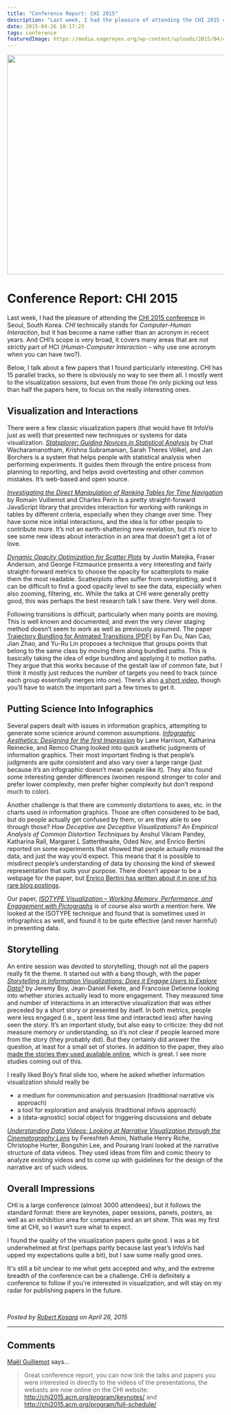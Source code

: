 ```yaml
---
title: "Conference Report: CHI 2015"
description: "Last week, I had the pleasure of attending the CHI 2015 conference in Seoul, South Korea. CHI technically stands for Computer-Human Interaction, but it has become a name rather than an acronym in recent years. And CHI’s scope is very broad, it covers many areas that are not strictly part of HCI (Human-Computer Interaction – why use one acronym when you can have two?)."
date: 2015-04-26 18:17:23
tags: conference
featuredImage: https://media.eagereyes.org/wp-content/uploads/2015/04/chi-teaser.jpg
---
```


<p align="center"><img src="https://media.eagereyes.org/wp-content/uploads/2015/04/chi-teaser.jpg" alt="" width="825" height="510" /></p>

# Conference Report: CHI 2015

Last week, I had the pleasure of attending the <a href="http://chi2015.acm.org/">CHI 2015 conference</a> in Seoul, South Korea. <em>CHI</em> technically stands for <em>Computer-Human Interaction</em>, but it has become a name rather than an acronym in recent years. And CHI’s scope is very broad, it covers many areas that are not strictly part of HCI (<em>Human-Computer Interaction</em> – why use one acronym when you can have two?).

Below, I talk about a few papers that I found particularly interesting. CHI has 15 parallel tracks, so there is obviously no way to see them all. I mostly went to the visualization sessions, but even from those I’m only picking out less than half the papers here, to focus on the really interesting ones.

## Visualization and Interactions

There were a few classic visualization papers (that would have fit InfoVis just as well) that presented new techniques or systems for data visualization. <em><a href="http://hci.rwth-aachen.de/statsplorer">Statsplorer: Guiding Novices in Statistical Analysis</a></em> by Chat Wacharamanotham, Krishna Subramanian, Sarah Theres Völkel, and Jan Borchers is a system that helps people with statistical analysis when performing experiments. It guides them through the entire process from planning to reporting, and helps avoid overtesting and other common mistakes. It’s web-based and open source.

<em><a href="https://github.com/romsson/dragit">Investigating the Direct Manipulation of Ranking Tables for Time Navigation</a></em> by Romain Vuillemot and Charles Perin is a pretty straight-forward JavaScript library that provides interaction for working with rankings in tables by different criteria, especially when they change over time. They have some nice initial interactions, and the idea is for other people to contribute more. It’s not an earth-shattering new revelation, but it’s nice to see some new ideas about interaction in an area that doesn’t get a lot of love.

<em><a href="http://autodeskresearch.com/publications/overplotting">Dynamic Opacity Optimization for Scatter Plots</a></em> by Justin Matejka, Fraser Anderson, and George Fitzmaurice presents a very interesting and fairly straight-forward metrics to choose the opacity for scatterplots to make them the most readable. Scatterplots often suffer from overplotting, and it can be difficult to find a good opacity level to see the data, especially when also zooming, filtering, etc. While the talks at CHI were generally pretty good, this was perhaps the best research talk I saw there. Very well done.

Following transitions is difficult, particularly when many points are moving. This is well known and documented, and even the very clever staging method doesn’t seem to work as well as previously assumed. The paper <a href="http://www.cs.umd.edu/~fan/papers/du2015chi.pdf">Trajectory Bundling for Animated Transitions (PDF)</a> by Fan Du, Nan Cao, Jian Zhao, and Yu-Ru Lin proposes a technique that groups points that belong to the same class by moving them along bundled paths. This is basically taking the idea of edge bundling and applying it to motion paths. They argue that this works because of the gestalt law of common fate, but I think it mostly just reduces the number of targets you need to track (since each group essentially merges into one). There’s also <a href="http://www.cs.umd.edu/~fan/videos/du2015chi.mp4">a short video</a>, though you’ll have to watch the important part a few times to get it.

## Putting Science Into Infographics

Several papers dealt with issues in information graphics, attempting to generate some science around common assumptions. <a href="http://valt.cs.tufts.edu/papers/infographic-aesthetics/"><em>Infographic Aesthetics: Designing for the first Impression</em></a> by Lane Harrison, Katharina Reinecke, and Remco Chang looked into quick aesthetic judgments of information graphics. Their most important finding is that people’s judgments are quite consistent and also vary over a large range (just because it’s an infographic doesn’t mean people like it). They also found some interesting gender differences (women respond stronger to color and prefer lower complexity, men prefer higher complexity but don’t respond much to color).

Another challenge is that there are commonly distortions to axes, etc. in the charts used in information graphics. Those are often considered to be bad, but do people actually get confused by them, or are they able to see through those? <em>How Deceptive are Deceptive Visualizations? An Empirical Analysis of Common Distortion Techniques</em> by Anshul Vikram Pandey, Katharina Rall, Margaret L Satterthwaite, Oded Nov, and Enrico Bertini reported on some experiments that showed that people actually misread the data, and just the way you’d expect. This means that it is possible to misdirect people’s understanding of data by choosing the kind of skewed representation that suits your purpose. There doesn’t appear to be a webpage for the paper, but <a href="http://fellinlovewithdata.com/research/deceptive-visualizations">Enrico Bertini has written about it in one of his rare blog postings</a>.

Our paper, <em><a href="/papers/isotype-visualization">ISOTYPE Visualization – Working Memory, Performance, and Engagement with Pictographs</a></em> is of course also worth a mention here. We looked at the ISOTYPE technique and found that is sometimes used in infographics as well, and found it to be quite effective (and never harmful) in presenting data.

## Storytelling

An entire session was devoted to storytelling, though not all the papers really fit the theme. It started out with a bang though, with the paper <em><a href="https://hal.inria.fr/hal-01133305">Storytelling in Information Visualizations: Does it Engage Users to Explore Data?</a></em> by Jeremy Boy, Jean-Daniel Fekete, and Francoise Detienne looking into whether stories actually lead to more engagement. They measured time and number of interactions in an interactive visualization that was either preceded by a short story or presented by itself. In both metrics, people were less engaged (i.e., spent less time and interacted less) after having seen the story. It’s an important study, but also easy to criticize: they did not measure memory or understanding, so it’s not clear if people learned more from the story (they probably did). But they certainly did answer the question, at least for a small set of stories. In addition to the paper, they also <a href="http://peopleviz.gforge.inria.fr/trunk/">made the stories they used available online</a>, which is great. I see more studies coming out of this.

I really liked Boy’s final slide too, where he asked whether information visualization should really be

<ul>
    <li>a medium for communication and persuasion (traditional narrative vis approach)</li>
    <li>a tool for exploration and analysis (traditional infovis approach)</li>
    <li>a (data-agnostic) social object for triggering discussions and debate</li>
</ul>

<em><a href="http://hci.cs.umanitoba.ca/publications/details/data-videos">Understanding Data Videos: Looking at Narrative Visualization through the Cinematography Lens</a></em> by Fereshteh Amini, Nathalie Henry Riche, Christophe Hurter, Bongshin Lee, and Pourang Irani looked at the narrative structure of data videos. They used ideas from film and comic theory to analyze existing videos and to come up with guidelines for the design of the narrative arc of such videos.

## Overall Impressions

CHI is a large conference (almost 3000 attendees), but it follows the standard format: there are keynotes, paper sessions, panels, posters, as well as an exhibition area for companies and an art show. This was my first time at CHI, so I wasn’t sure what to expect.

I found the quality of the visualization papers quite good. I was a bit underwhelmed at first (perhaps partly because last year’s InfoVis had upped my expectations quite a bit), but I saw some really good ones.

It's still a bit unclear to me what gets accepted and why, and the extreme breadth of the conference can be a challenge. CHI is definitely a conference to follow if you're interested in visualization, and will stay on my radar for publishing papers in the future.

&nbsp;


_Posted by <a href="/about">Robert Kosara</a> on April 26, 2015_


<aside class="comments">

---
## Comments

<a href="http://www.klewel.com" rel="nofollow noopener" target="_blank">Maël Guillemot</a> says…
>	Great conference report, you can now link the talks and papers you were interested in directly to the videos of the presentations, the webasts are now online on the CHI website: http://chi2015.acm.org/program/keynotes/ and http://chi2015.acm.org/program/full-schedule/

</aside>


